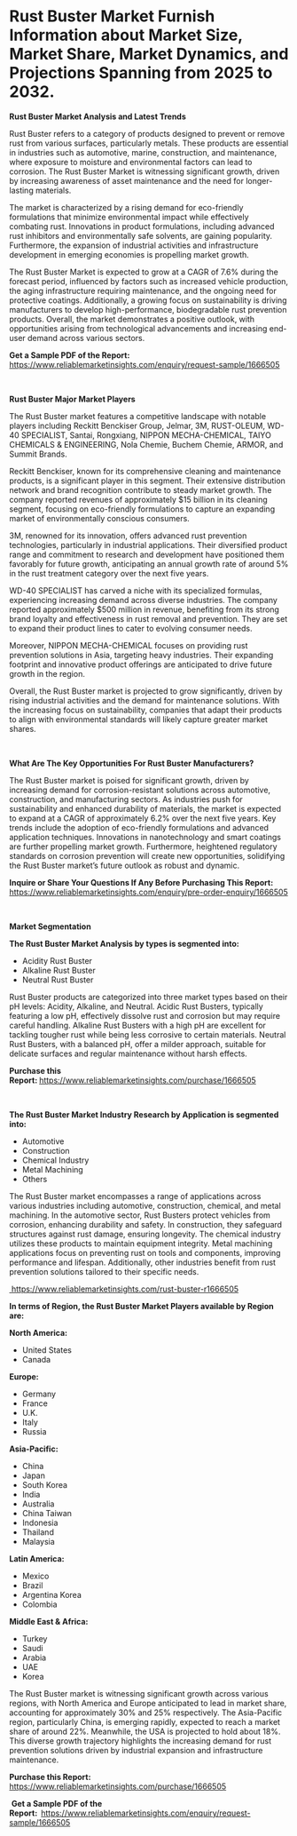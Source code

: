 <p><h1>Rust Buster Market Furnish Information about Market Size, Market Share, Market Dynamics, and Projections Spanning from 2025 to 2032.</h1></p><p><strong>Rust Buster Market Analysis and Latest Trends</strong></p>
<p><p>Rust Buster refers to a category of products designed to prevent or remove rust from various surfaces, particularly metals. These products are essential in industries such as automotive, marine, construction, and maintenance, where exposure to moisture and environmental factors can lead to corrosion. The Rust Buster Market is witnessing significant growth, driven by increasing awareness of asset maintenance and the need for longer-lasting materials. </p><p>The market is characterized by a rising demand for eco-friendly formulations that minimize environmental impact while effectively combating rust. Innovations in product formulations, including advanced rust inhibitors and environmentally safe solvents, are gaining popularity. Furthermore, the expansion of industrial activities and infrastructure development in emerging economies is propelling market growth.</p><p>The Rust Buster Market is expected to grow at a CAGR of 7.6% during the forecast period, influenced by factors such as increased vehicle production, the aging infrastructure requiring maintenance, and the ongoing need for protective coatings. Additionally, a growing focus on sustainability is driving manufacturers to develop high-performance, biodegradable rust prevention products. Overall, the market demonstrates a positive outlook, with opportunities arising from technological advancements and increasing end-user demand across various sectors.</p></p>
<p><strong>Get a Sample PDF of the Report:&nbsp;</strong> <a href="https://www.reliablemarketinsights.com/enquiry/request-sample/1666505?utm_campaign=3318&utm_medium=2&utm_source=Github&utm_content=ia&utm_term=16042025&utm_id=rust-buster">https://www.reliablemarketinsights.com/enquiry/request-sample/1666505</a></p>
<p>&nbsp;</p>
<p><strong>Rust Buster Major Market Players</strong></p>
<p><p>The Rust Buster market features a competitive landscape with notable players including Reckitt Benckiser Group, Jelmar, 3M, RUST-OLEUM, WD-40 SPECIALIST, Santai, Rongxiang, NIPPON MECHA-CHEMICAL, TAIYO CHEMICALS & ENGINEERING, Nola Chemie, Buchem Chemie, ARMOR, and Summit Brands. </p><p>Reckitt Benckiser, known for its comprehensive cleaning and maintenance products, is a significant player in this segment. Their extensive distribution network and brand recognition contribute to steady market growth. The company reported revenues of approximately $15 billion in its cleaning segment, focusing on eco-friendly formulations to capture an expanding market of environmentally conscious consumers.</p><p>3M, renowned for its innovation, offers advanced rust prevention technologies, particularly in industrial applications. Their diversified product range and commitment to research and development have positioned them favorably for future growth, anticipating an annual growth rate of around 5% in the rust treatment category over the next five years.</p><p>WD-40 SPECIALIST has carved a niche with its specialized formulas, experiencing increasing demand across diverse industries. The company reported approximately $500 million in revenue, benefiting from its strong brand loyalty and effectiveness in rust removal and prevention. They are set to expand their product lines to cater to evolving consumer needs.</p><p>Moreover, NIPPON MECHA-CHEMICAL focuses on providing rust prevention solutions in Asia, targeting heavy industries. Their expanding footprint and innovative product offerings are anticipated to drive future growth in the region.</p><p>Overall, the Rust Buster market is projected to grow significantly, driven by rising industrial activities and the demand for maintenance solutions. With the increasing focus on sustainability, companies that adapt their products to align with environmental standards will likely capture greater market shares.</p></p>
<p>&nbsp;</p>
<p><strong>What Are The Key Opportunities For Rust Buster Manufacturers?</strong></p>
<p><p>The Rust Buster market is poised for significant growth, driven by increasing demand for corrosion-resistant solutions across automotive, construction, and manufacturing sectors. As industries push for sustainability and enhanced durability of materials, the market is expected to expand at a CAGR of approximately 6.2% over the next five years. Key trends include the adoption of eco-friendly formulations and advanced application techniques. Innovations in nanotechnology and smart coatings are further propelling market growth. Furthermore, heightened regulatory standards on corrosion prevention will create new opportunities, solidifying the Rust Buster market’s future outlook as robust and dynamic.</p></p>
<p><strong>Inquire or Share Your Questions If Any Before Purchasing This Report:</strong> <a href="https://www.reliablemarketinsights.com/enquiry/pre-order-enquiry/1666505?utm_campaign=3318&utm_medium=2&utm_source=Github&utm_content=ia&utm_term=16042025&utm_id=rust-buster">https://www.reliablemarketinsights.com/enquiry/pre-order-enquiry/1666505</a></p>
<p>&nbsp;</p>
<p><strong>Market Segmentation</strong></p>
<p><strong>The Rust Buster Market Analysis by types is segmented into:</strong></p>
<p><ul><li>Acidity Rust Buster</li><li>Alkaline Rust Buster</li><li>Neutral Rust Buster</li></ul></p>
<p><p>Rust Buster products are categorized into three market types based on their pH levels: Acidity, Alkaline, and Neutral. Acidic Rust Busters, typically featuring a low pH, effectively dissolve rust and corrosion but may require careful handling. Alkaline Rust Busters with a high pH are excellent for tackling tougher rust while being less corrosive to certain materials. Neutral Rust Busters, with a balanced pH, offer a milder approach, suitable for delicate surfaces and regular maintenance without harsh effects.</p></p>
<p><strong>Purchase this Report:&nbsp;</strong><a href="https://www.reliablemarketinsights.com/purchase/1666505?utm_campaign=3318&utm_medium=2&utm_source=Github&utm_content=ia&utm_term=16042025&utm_id=rust-buster">https://www.reliablemarketinsights.com/purchase/1666505</a></p>
<p>&nbsp;</p>
<p><strong>The Rust Buster Market Industry Research by Application is segmented into:</strong></p>
<p><ul><li>Automotive</li><li>Construction</li><li>Chemical Industry</li><li>Metal Machining</li><li>Others</li></ul></p>
<p><p>The Rust Buster market encompasses a range of applications across various industries including automotive, construction, chemical, and metal machining. In the automotive sector, Rust Busters protect vehicles from corrosion, enhancing durability and safety. In construction, they safeguard structures against rust damage, ensuring longevity. The chemical industry utilizes these products to maintain equipment integrity. Metal machining applications focus on preventing rust on tools and components, improving performance and lifespan. Additionally, other industries benefit from rust prevention solutions tailored to their specific needs.</p></p>
<p><a href="https://www.reliablemarketinsights.com/rust-buster-r1666505?utm_campaign=3318&utm_medium=2&utm_source=Github&utm_content=ia&utm_term=16042025&utm_id=rust-buster">&nbsp;https://www.reliablemarketinsights.com/rust-buster-r1666505</a></p>
<p><strong>In terms of Region, the Rust Buster Market Players available by Region are:</strong></p>
<p>
    <p> <strong> North America: </strong>
        <ul>
            <li>United States</li>
            <li>Canada</li>
        </ul>
        </p> 
    <p> <strong> Europe: </strong>
        <ul>
            <li>Germany</li>
            <li>France</li>
            <li>U.K.</li>
            <li>Italy</li>
            <li>Russia</li>
        </ul>
        </p> 
    <p> <strong> Asia-Pacific: </strong>
        <ul>
            <li>China</li>
            <li>Japan</li>
            <li>South Korea</li>
            <li>India</li>
            <li>Australia</li>
            <li>China Taiwan</li>
            <li>Indonesia</li>
            <li>Thailand</li>
            <li>Malaysia</li>
        </ul>
        </p> 
    <p> <strong> Latin America: </strong>
        <ul>
            <li>Mexico</li>
            <li>Brazil</li>
            <li>Argentina Korea</li>
            <li>Colombia</li>
        </ul>
        </p> 
    <p> <strong> Middle East & Africa: </strong>
        <ul>
            <li>Turkey</li>
            <li>Saudi</li>
            <li>Arabia</li>
            <li>UAE</li>
            <li>Korea</li>
        </ul>
    </p>
    </p>
<p><p>The Rust Buster market is witnessing significant growth across various regions, with North America and Europe anticipated to lead in market share, accounting for approximately 30% and 25% respectively. The Asia-Pacific region, particularly China, is emerging rapidly, expected to reach a market share of around 22%. Meanwhile, the USA is projected to hold about 18%. This diverse growth trajectory highlights the increasing demand for rust prevention solutions driven by industrial expansion and infrastructure maintenance.</p></p>
<p><strong>Purchase this Report: </strong><a href="https://www.reliablemarketinsights.com/purchase/1666505?utm_campaign=3318&utm_medium=2&utm_source=Github&utm_content=ia&utm_term=16042025&utm_id=rust-buster">https://www.reliablemarketinsights.com/purchase/1666505</a></p>
<p>&nbsp;<strong>Get a Sample PDF of the Report:&nbsp;&nbsp;</strong><a href="https://www.reliablemarketinsights.com/enquiry/request-sample/1666505?utm_campaign=3318&utm_medium=2&utm_source=Github&utm_content=ia&utm_term=16042025&utm_id=rust-buster">https://www.reliablemarketinsights.com/enquiry/request-sample/1666505</a></p>
<p><strong></strong></p>
<p><p></p><p></p><p></p></p>